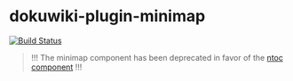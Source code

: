 # dokuwiki-plugin-minimap

[![Build Status](https://travis-ci.com/gerardnico/dokuwiki-plugin-minimap.svg?branch=master)](https://travis-ci.com/gerardnico/dokuwiki-plugin-minimap)

> !!! The minimap component has been deprecated in favor of the [ntoc component](https://combostrap.com/ntoc) !!!


